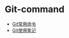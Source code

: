 # Git-command
 * [Git常用命令](https://github.com/jxiaok/Git-command/blob/master/git%E5%B8%B8%E7%94%A8%E5%91%BD%E4%BB%A4.docx)
 * [Git使用笔记]()